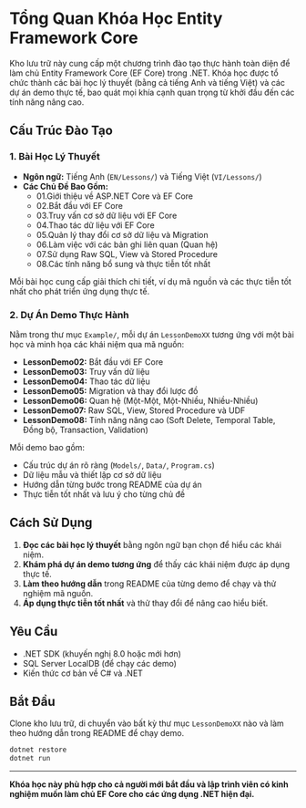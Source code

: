 # Tổng Quan Khóa Học Entity Framework Core

Kho lưu trữ này cung cấp một chương trình đào tạo thực hành toàn diện để làm chủ Entity Framework Core (EF Core) trong .NET. Khóa học được tổ chức thành các bài học lý thuyết (bằng cả tiếng Anh và tiếng Việt) và các dự án demo thực tế, bao quát mọi khía cạnh quan trọng từ khởi đầu đến các tính năng nâng cao.

## Cấu Trúc Đào Tạo

### 1. Bài Học Lý Thuyết

- **Ngôn ngữ:** Tiếng Anh (`EN/Lessons/`) và Tiếng Việt (`VI/Lessons/`)
- **Các Chủ Đề Bao Gồm:**
    - 01.Giới thiệu về ASP.NET Core và EF Core
    - 02.Bắt đầu với EF Core
    - 03.Truy vấn cơ sở dữ liệu với EF Core
    - 04.Thao tác dữ liệu với EF Core
    - 05.Quản lý thay đổi cơ sở dữ liệu và Migration
    - 06.Làm việc với các bản ghi liên quan (Quan hệ)
    - 07.Sử dụng Raw SQL, View và Stored Procedure
    - 08.Các tính năng bổ sung và thực tiễn tốt nhất

Mỗi bài học cung cấp giải thích chi tiết, ví dụ mã nguồn và các thực tiễn tốt nhất cho phát triển ứng dụng thực tế.

### 2. Dự Án Demo Thực Hành

Nằm trong thư mục `Example/`, mỗi dự án `LessonDemoXX` tương ứng với một bài học và minh họa các khái niệm qua mã nguồn:

- **LessonDemo02:** Bắt đầu với EF Core
- **LessonDemo03:** Truy vấn dữ liệu
- **LessonDemo04:** Thao tác dữ liệu
- **LessonDemo05:** Migration và thay đổi lược đồ
- **LessonDemo06:** Quan hệ (Một-Một, Một-Nhiều, Nhiều-Nhiều)
- **LessonDemo07:** Raw SQL, View, Stored Procedure và UDF
- **LessonDemo08:** Tính năng nâng cao (Soft Delete, Temporal Table, Đồng bộ, Transaction, Validation)

Mỗi demo bao gồm:
- Cấu trúc dự án rõ ràng (`Models/`, `Data/`, `Program.cs`)
- Dữ liệu mẫu và thiết lập cơ sở dữ liệu
- Hướng dẫn từng bước trong README của dự án
- Thực tiễn tốt nhất và lưu ý cho từng chủ đề

## Cách Sử Dụng

1. **Đọc các bài học lý thuyết** bằng ngôn ngữ bạn chọn để hiểu các khái niệm.
2. **Khám phá dự án demo tương ứng** để thấy các khái niệm được áp dụng thực tế.
3. **Làm theo hướng dẫn** trong README của từng demo để chạy và thử nghiệm mã nguồn.
4. **Áp dụng thực tiễn tốt nhất** và thử thay đổi để nâng cao hiểu biết.

## Yêu Cầu

- .NET SDK (khuyến nghị 8.0 hoặc mới hơn)
- SQL Server LocalDB (để chạy các demo)
- Kiến thức cơ bản về C# và .NET

## Bắt Đầu

Clone kho lưu trữ, di chuyển vào bất kỳ thư mục `LessonDemoXX` nào và làm theo hướng dẫn trong README để chạy demo.

```bash
dotnet restore
dotnet run
```

---

**Khóa học này phù hợp cho cả người mới bắt đầu và lập trình viên có kinh nghiệm muốn làm chủ EF Core cho các ứng dụng .NET hiện đại.** 